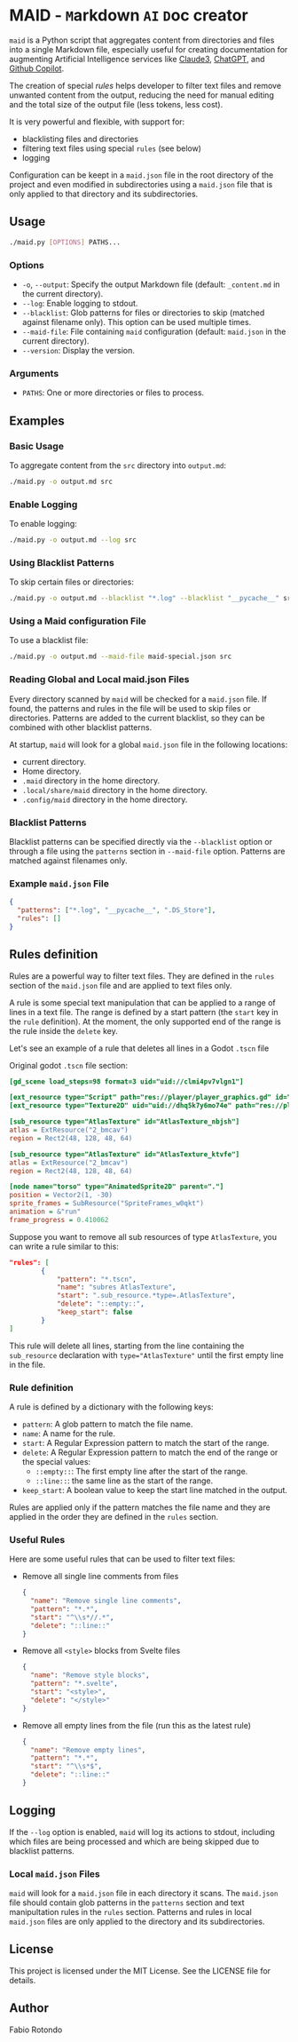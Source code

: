 # MAID - `M`arkdown `AI` `D`oc creator

`maid` is a Python script that aggregates content from directories and files into a single Markdown file, especially useful for creating documentation for augmenting Artificial Intelligence services like [Claude3](https://claude.ai), [ChatGPT](https://chatgpt.com), and [Github Copilot](https://github.com/features/copilot).

The creation of special _rules_ helps developer to filter text files and remove unwanted content from the output, reducing the need for manual editing and the total size of the output file (less tokens, less cost).

It is very powerful and flexible, with support for:

- blacklisting files and directories
- filtering text files using special `rules` (see below)
- logging

Configuration can be keept in a `maid.json` file in the root directory of the project and even modified in subdirectories using a `maid.json` file that is only applied to that directory and its subdirectories.

## Usage

```bash
./maid.py [OPTIONS] PATHS...
```

### Options

- `-o`, `--output`: Specify the output Markdown file (default: `_content.md` in the current directory).
- `--log`: Enable logging to stdout.
- `--blacklist`: Glob patterns for files or directories to skip (matched against filename only). This option can be used multiple times.
- `--maid-file`: File containing `maid` configuration (default: `maid.json` in the current directory).
- `--version`: Display the version.

### Arguments

- `PATHS`: One or more directories or files to process.

## Examples

### Basic Usage

To aggregate content from the `src` directory into `output.md`:

```bash
./maid.py -o output.md src
```

### Enable Logging

To enable logging:

```bash
./maid.py -o output.md --log src
```

### Using Blacklist Patterns

To skip certain files or directories:

```bash
./maid.py -o output.md --blacklist "*.log" --blacklist "__pycache__" src
```

### Using a Maid configuration File

To use a blacklist file:

```bash
./maid.py -o output.md --maid-file maid-special.json src
```

### Reading Global and Local maid.json Files

Every directory scanned by `maid` will be checked for a `maid.json` file. If found, the patterns and rules in the file will be used to skip files or directories.
Patterns are added to the current blacklist, so they can be combined with other blacklist patterns.

At startup, `maid` will look for a global `maid.json` file in the following locations:

- current directory.
- Home directory.
- `.maid` directory in the home directory.
- `.local/share/maid` directory in the home directory.
- `.config/maid` directory in the home directory.

### Blacklist Patterns

Blacklist patterns can be specified directly via the `--blacklist` option or through a file using the `patterns` section in `--maid-file` option. Patterns are matched against filenames only.

### Example `maid.json` File

```json
{
  "patterns": ["*.log", "__pycache__", ".DS_Store"],
  "rules": []
}
```

## Rules definition

Rules are a powerful way to filter text files. They are defined in the `rules` section of the `maid.json` file and are applied to text files only.

A rule is some special text manipulation that can be applied to a range of lines in a text file.
The range is defined by a start pattern (the `start` key in the `rule` definition).
At the moment, the only supported end of the range is the rule inside the `delete` key.

Let's see an example of a rule that deletes all lines in a Godot `.tscn` file

Original godot `.tscn` file section:

```ini
[gd_scene load_steps=98 format=3 uid="uid://clmi4pv7vlgn1"]

[ext_resource type="Script" path="res://player/player_graphics.gd" id="1_ayi7m"]
[ext_resource type="Texture2D" uid="uid://dhq5k7y6mo74e" path="res://player/assets/spritesheet.png" id="2_bmcav"]

[sub_resource type="AtlasTexture" id="AtlasTexture_nbjsh"]
atlas = ExtResource("2_bmcav")
region = Rect2(48, 128, 48, 64)

[sub_resource type="AtlasTexture" id="AtlasTexture_ktvfe"]
atlas = ExtResource("2_bmcav")
region = Rect2(48, 128, 48, 64)

[node name="torso" type="AnimatedSprite2D" parent="."]
position = Vector2(1, -30)
sprite_frames = SubResource("SpriteFrames_w0qkt")
animation = &"run"
frame_progress = 0.410062
```

Suppose you want to remove all sub resources of type `AtlasTexture`, you can write a rule similar to this:

```json
"rules": [
        {
            "pattern": "*.tscn",
            "name": "subres AtlasTexture",
            "start": ".sub_resource.*type=.AtlasTexture",
            "delete": "::empty::",
            "keep_start": false
        }
]
```

This rule will delete all lines, starting from the line containing the `sub_resource` declaration with `type="AtlasTexture"` until the first empty line in the file.

### Rule definition

A rule is defined by a dictionary with the following keys:

- `pattern`: A glob pattern to match the file name.
- `name`: A name for the rule.
- `start`: A Regular Expression pattern to match the start of the range.
- `delete`: A Regular Expression pattern to match the end of the range or the special values:
  - `::empty::`: The first empty line after the start of the range.
  - `::line::`: the same line as the start of the range.
- `keep_start`: A boolean value to keep the start line matched in the output.

Rules are applied only if the pattern matches the file name and they are applied in the order they are defined in the `rules` section.

### Useful Rules

Here are some useful rules that can be used to filter text files:

- Remove all single line comments from files

  ```json
  {
    "name": "Remove single line comments",
    "pattern": "*.*",
    "start": "^\\s*//.*",
    "delete": "::line::"
  }
  ```

- Remove all `<style>` blocks from Svelte files

  ```json
  {
    "name": "Remove style blocks",
    "pattern": "*.svelte",
    "start": "<style>",
    "delete": "</style>"
  }
  ```

- Remove all empty lines from the file (run this as the latest rule)

  ```json
  {
    "name": "Remove empty lines",
    "pattern": "*.*",
    "start": "^\\s*$",
    "delete": "::line::"
  }
  ```

## Logging

If the `--log` option is enabled, `maid` will log its actions to stdout, including which files are being processed and which are being skipped due to blacklist patterns.

### Local `maid.json` Files

`maid` will look for a `maid.json` file in each directory it scans. The `maid.json` file should contain glob patterns in the `patterns` section and text manipultation rules in the `rules` section.
Patterns and rules in local `maid.json` files are only applied to the directory and its subdirectories.

## License

This project is licensed under the MIT License. See the LICENSE file for details.

## Author

Fabio Rotondo
